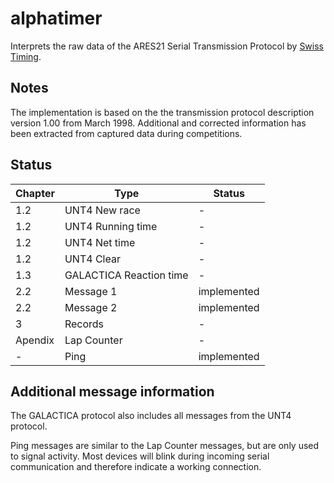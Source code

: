 # alphatimer

Interprets the raw data of the ARES21 Serial Transmission Protocol by [Swiss Timing](https://www.swisstiming.com/).

## Notes

The implementation is based on the the transmission protocol description version 1.00 from March 1998. Additional and
corrected information has been extracted from captured data during competitions.

## Status

| Chapter | Type                    | Status      |
| ------- | ----------------------- | ----------- |
| 1.2     | UNT4 New race           | -           |
| 1.2     | UNT4 Running time       | -           |
| 1.2     | UNT4 Net time           | -           |
| 1.2     | UNT4 Clear              | -           |
| 1.3     | GALACTICA Reaction time | -           |
| 2.2     | Message 1               | implemented |
| 2.2     | Message 2               | implemented |
| 3       | Records                 | -           |
| Apendix | Lap Counter             | -           |
| -       | Ping                    | implemented |

## Additional message information

The GALACTICA protocol also includes all messages from the UNT4 protocol.

Ping messages are similar to the Lap Counter messages, but are only used to signal activity. Most devices will blink
during incoming serial communication and therefore indicate a working connection.
